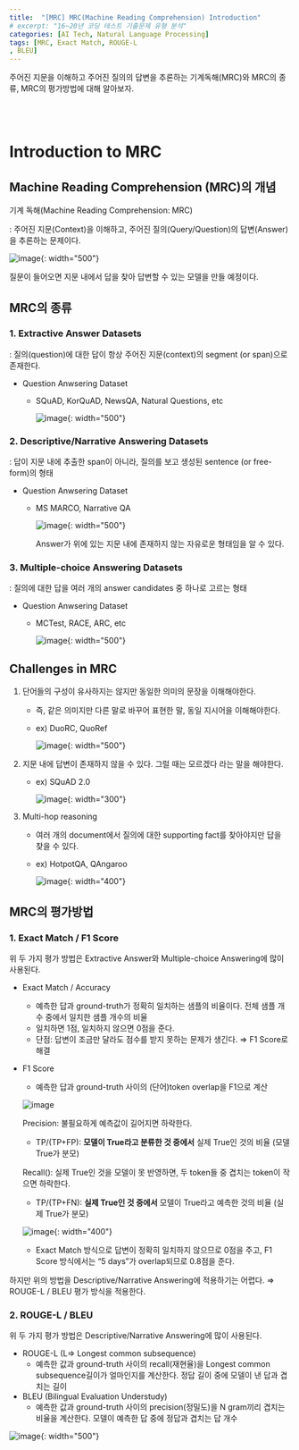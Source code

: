```yaml
---
title:  "[MRC] MRC(Machine Reading Comprehension) Introduction"
# excerpt: "16~20년 코딩 테스트 기출문제 유형 분석"
categories: [AI Tech, Natural Language Processing]
tags: [MRC, Exact Match, ROUGE-L
, BLEU]
---
```


주어진 지문을 이해하고 주어진 질의의 답변을 추론하는 기계독해(MRC)와 MRC의 종류, MRC의 평가방법에 대해 알아보자.

<br><br>  

# Introduction to MRC

## Machine Reading Comprehension (MRC)의 개념

기계 독해(Machine Reading Comprehension: MRC)

: 주어진 지문(Context)을 이해하고, 주어진 질의(Query/Question)의 답변(Answer)을 추론하는 문제이다.

![image](https://user-images.githubusercontent.com/89712324/227759737-98d1393d-5b41-4d85-8ecc-3c2023343620.png){: width="500"}

질문이 들어오면 지문 내에서 답을 찾아 답변할 수 있는 모델을 만들 예정이다.

## MRC의 종류

### 1. Extractive Answer Datasets

: 질의(question)에 대한 답이 항상 주어진 지문(context)의 segment (or span)으로 존재한다.

- Question Anwsering Dataset
    - SQuAD, KorQuAD, NewsQA, Natural Questions, etc
        
        ![image](https://user-images.githubusercontent.com/89712324/227759770-754a5d9e-b289-4f32-ad21-d9ae9660f2c8.png){: width="500"}
        

### 2. Descriptive/Narrative Answering Datasets

: 답이 지문 내에 추출한 span이 아니라, 질의를 보고 생성된 sentence (or free-form)의 형태

- Question Anwsering Dataset
    - MS MARCO, Narrative QA
        
        ![image](https://user-images.githubusercontent.com/89712324/227759785-d40843fa-952e-4267-a727-b280953ff913.png){: width="500"}
        
        Answer가 위에 있는 지문 내에 존재하지 않는 자유로운 형태임을 알 수 있다.
        

### 3. Multiple-choice Answering Datasets

: 질의에 대한 답을 여러 개의 answer candidates 중 하나로 고르는 형태

- Question Anwsering Dataset
    - MCTest, RACE, ARC, etc
        
        ![image](https://user-images.githubusercontent.com/89712324/227759797-80ed371c-62ba-4e2d-803e-96326c5858db.png){: width="500"}
        

## Challenges in MRC

1. 단어들의 구성이 유사하지는 않지만 동일한 의미의 문장을 이해해야한다. 
    - 즉, 같은 의미지만 다른 말로 바꾸어 표현한 말, 동일 지시어을 이해해야한다.
    - ex) DuoRC, QuoRef
        
        ![image](https://user-images.githubusercontent.com/89712324/227759809-291e51a8-dfca-42f5-a08f-e7a9424486d3.png){: width="500"}
        
2. 지문 내에 답변이 존재하지 않을 수 있다. 그럴 때는 모르겠다 라는 말을 해야한다.
    - ex) SQuAD 2.0
        
        ![image](https://user-images.githubusercontent.com/89712324/227759817-94177f10-3a3e-40ff-9a9d-a2299e529e89.png){: width="300"}
        
3. Multi-hop reasoning
    - 여러 개의 document에서 질의에 대한 supporting fact를 찾아야지만 답을 찾을 수 있다.
    - ex) HotpotQA, QAngaroo
        
        ![image](https://user-images.githubusercontent.com/89712324/227759830-0eeaa996-4671-4448-8638-aa28812e1c29.png){: width="400"}
        

## MRC의 평가방법

### 1. Exact Match / F1 Score

위 두 가지 평가 방법은 Extractive Answer와 Multiple-choice Answering에 많이 사용된다.

- Exact Match / Accuracy
    - 예측한 답과 ground-truth가 정확히 일치하는 샘플의 비율이다. 전체 샘플 개수 중에서 일치한 샘플 개수의 비율
    - 일치하면 1점, 일치하지 않으면 0점을 준다.
    - 단점: 답변이 조금만 달라도 점수를 받지 못하는 문제가 생긴다. ⇒ F1 Score로 해결
- F1 Score
    - 예측한 답과 ground-truth 사이의 (단어)token overlap을 F1으로 계산
    
    ![image](https://user-images.githubusercontent.com/89712324/227759836-3ec1ed9e-9359-4023-96e0-6bc0ee816676.png)
    
    Precision: 불필요하게 예측값이 길어지면 하락한다.
    
    - TP/(TP+FP): **모델이 True라고 분류한 것 중에서** 실제 True인 것의 비율 (모델 True가 분모)
    
    Recall(): 실제 True인 것을 모델이 못 반영하면, 두 token들 중 겹치는 token이 작으면 하락한다.
    
    - TP/(TP+FN): **실제 True인 것 중에서** 모델이 True라고 예측한 것의 비율 (실제 True가 분모)
    
    ![image](https://user-images.githubusercontent.com/89712324/227759848-b2b102e0-0658-487e-9b09-a7c293d2ab21.png){: width="400"}
    
    - Exact Match 방식으로 답변이 정확히 일치하지 않으므로 0점을 주고, F1 Score 방식에서는 “5 days”가 overlap되므로 0.8점을 준다.

하지만 위의 방법을 Descriptive/Narrative Answering에 적용하기는 어렵다. ⇒ ROUGE-L / BLEU 평가 방식을 적용한다.

### 2. ROUGE-L / BLEU

위 두 가지 평가 방법은 Descriptive/Narrative Answering에 많이 사용된다.

- ROUGE-L (L⇒ Longest common subsequence)
    - 예측한 값과 ground-truth 사이의 recall(재현율)을 Longest common subsequence길이가 얼마인지를 계산한다.
    정답 길이 중에 모델이 낸 답과 겹치는 길이
- BLEU (Bilingual Evaluation Understudy)
    - 예측한 값과 ground-truth 사이의 precision(정밀도)을 N gram끼리 겹치는 비율을 계산한다.
    모델이 예측한 답 중에 정답과 겹치는 답 개수

![image](https://user-images.githubusercontent.com/89712324/227759856-1d6bcbf9-5c2c-4645-be5f-2d3390860441.png){: width="500"}